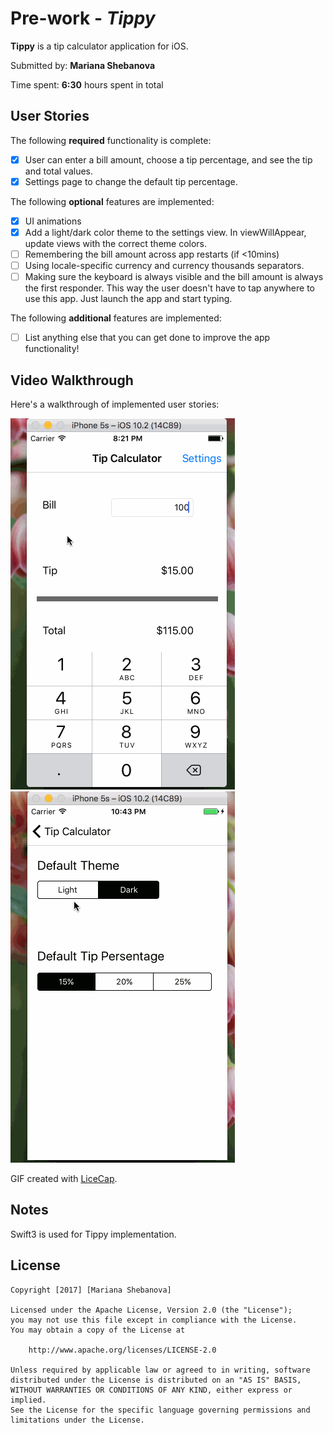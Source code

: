 # Pre-work - *Tippy*

**Tippy** is a tip calculator application for iOS.

Submitted by: **Mariana Shebanova**

Time spent: **6:30** hours spent in total

## User Stories

The following **required** functionality is complete:

* [x] User can enter a bill amount, choose a tip percentage, and see the tip and total values.
* [x] Settings page to change the default tip percentage.

The following **optional** features are implemented:
* [x] UI animations
* [x] Add a light/dark color theme to the settings view. In viewWillAppear, update views with the correct theme colors.
* [ ] Remembering the bill amount across app restarts (if <10mins)
* [ ] Using locale-specific currency and currency thousands separators.
* [ ] Making sure the keyboard is always visible and the bill amount is always the first responder. This way the user doesn't have to tap anywhere to use this app. Just launch the app and start typing.

The following **additional** features are implemented:

- [ ] List anything else that you can get done to improve the app functionality!

## Video Walkthrough 

Here's a walkthrough of implemented user stories:



<img src='https://github.com/MarianaShebanova/tipCalculator/blob/master/tipCalculator_1.gif' width='' alt='Video Walkthrough' />
<img src='https://github.com/MarianaShebanova/tipCalculator/blob/master/tipCalculator_2.gif' width='' alt='Video Walkthrough' />

GIF created with [LiceCap](http://www.cockos.com/licecap/).

## Notes

Swift3 is used for Tippy implementation.

## License

    Copyright [2017] [Mariana Shebanova]

    Licensed under the Apache License, Version 2.0 (the "License");
    you may not use this file except in compliance with the License.
    You may obtain a copy of the License at

        http://www.apache.org/licenses/LICENSE-2.0

    Unless required by applicable law or agreed to in writing, software
    distributed under the License is distributed on an "AS IS" BASIS,
    WITHOUT WARRANTIES OR CONDITIONS OF ANY KIND, either express or implied.
    See the License for the specific language governing permissions and
    limitations under the License.
